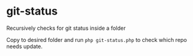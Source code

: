 # git-status
Recursively checks for git status inside a folder

Copy to desired folder and run `php git-status.php` to check which repo needs update.
